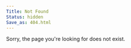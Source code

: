 ```yaml
---
Title: Not Found
Status: hidden
Save_as: 404.html
---
```


Sorry, the page you're looking for does not exist.
